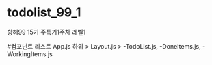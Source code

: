 # todolist_99_1

항해99 15기 주특기1주차 레벨1

#컴포넌트 리스트
App.js 하위 > Layout.js > -TodoList.js, -DoneItems.js, -WorkingItems.js
